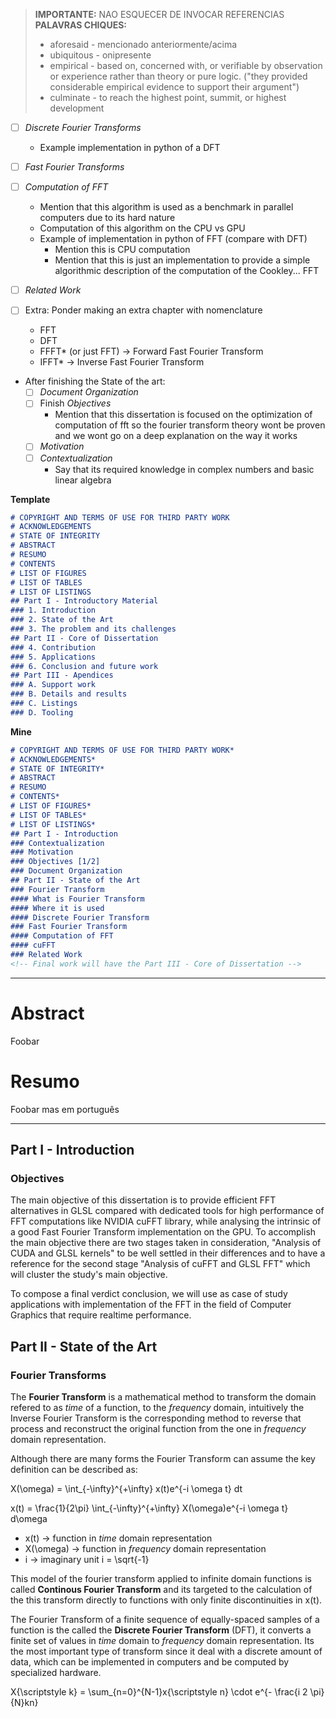 > **IMPORTANTE:** NAO ESQUECER DE INVOCAR REFERENCIAS  
> **PALAVRAS CHIQUES:**
> - aforesaid - mencionado anteriormente/acima
> - ubiquitous - onipresente
> - empirical - based on, concerned with, or verifiable by observation or experience rather than theory or pure logic. ("they provided considerable empirical evidence to support their argument")
> - culminate -  to reach the highest point, summit, or highest development

<!-- ================= TODO ================= -->

- [ ] *Discrete Fourier Transforms*
    - Example implementation in python of a DFT
- [ ] *Fast Fourier Transforms*
- [ ] *Computation of FFT*
    - Mention that this algorithm is used as a benchmark in parallel computers due to its hard nature
    - Computation of this algorithm on the CPU vs GPU
    - Example of implementation in python of FFT (compare with DFT)
        - Mention this is CPU computation
        - Mention that this is just an implementation to provide a simple algorithmic description of the  computation of the Cookley... FFT
- [ ] *Related Work*

- [ ] Extra: Ponder making an extra chapter with nomenclature
    - FFT
    - DFT
    - FFFT* (or just FFT) -> Forward Fast Fourier Transform
    - IFFT* -> Inverse Fast Fourier Transform

- After finishing the State of the art:
    - [ ] *Document Organization*
    - [ ] Finish *Objectives*
        - Mention that this dissertation is focused on the optimization of computation of fft so the
        fourier transform theory wont be proven and we wont go on a deep explanation on the way it works
    - [ ] *Motivation*
    - [ ] *Contextualization*
        - Say that its required knowledge in complex numbers and basic linear algebra

<!-- =============== TEMPLATE =============== -->

**Template**
```md
# COPYRIGHT AND TERMS OF USE FOR THIRD PARTY WORK
# ACKNOWLEDGEMENTS
# STATE OF INTEGRITY
# ABSTRACT
# RESUMO
# CONTENTS
# LIST OF FIGURES
# LIST OF TABLES
# LIST OF LISTINGS
## Part I - Introductory Material
### 1. Introduction
### 2. State of the Art
### 3. The problem and its challenges
## Part II - Core of Dissertation
### 4. Contribution
### 5. Applications
### 6. Conclusion and future work
## Part III - Apendices
### A. Support work
### B. Details and results
### C. Listings
### D. Tooling
```

<!-- ================= MINE ================= -->

**Mine**
```md
# COPYRIGHT AND TERMS OF USE FOR THIRD PARTY WORK*
# ACKNOWLEDGEMENTS*
# STATE OF INTEGRITY*
# ABSTRACT
# RESUMO
# CONTENTS*
# LIST OF FIGURES*
# LIST OF TABLES*
# LIST OF LISTINGS*
## Part I - Introduction
### Contextualization
### Motivation
### Objectives [1/2]
### Document Organization
## Part II - State of the Art
### Fourier Transform
#### What is Fourier Transform
#### Where it is used
#### Discrete Fourier Transform
### Fast Fourier Transform
#### Computation of FFT
#### cuFFT
### Related Work
<!-- Final work will have the Part III - Core of Dissertation -->
```

___
# Abstract
Foobar
# Resumo
Foobar mas em português

___
## Part I - Introduction
### Objectives

<!--
**Objetivos de alto nivel:**

1. Explicar em um primeiro paragrafo o que quero com esta dissertação:
- Explorar os graus de performance de fft em aplicações em concreto, comparando ferramentas dedicadas para alta performance desses algoritmos, com implementações especializadas

Informar:
- que esta dissertação irá focar em implementaçoes de fft baseadas no algoritmo de divide and conquer de Cooley–Tukey 

**Objetivos de baixo nivel / O que vamos fazer em concreto:**

e que um dos principais objetivos vai ser otimizar a utilização destes algoritmos em tempo real nos casos de estudo, que vao estar principalmente no dominio de computação gráfica (apesar de haver diversas outras áreas qe podiam ser estudadas)

Similarly, many studies have their work focused on the optimized computation of the FFT
-->

The main objective of this dissertation is to provide efficient FFT alternatives in GLSL compared with dedicated tools for high performance of FFT computations like NVIDIA cuFFT library, while analysing the intrinsic of a good Fast Fourier Transform implementation on the GPU.
To accomplish the main objective there are two stages taken in consideration, "Analysis of CUDA and GLSL kernels" to be well settled in their differences and to have a reference for the second stage "Analysis of cuFFT and GLSL FFT" which will cluster the study's main objective.

To compose a final verdict conclusion, we will use as case of study applications with implementation of the FFT in the field of Computer Graphics that require realtime performance.


## Part II - State of the Art
### Fourier Transforms

<!-- What is Fourier Transform -->

The **Fourier Transform** is a mathematical method to transform the domain refered to as *time* of a function, to the *frequency* domain, intuitively the Inverse Fourier Transform is the corresponding method to reverse that process and reconstruct the original function from the one in *frequency* domain representation.

Although there are many forms the Fourier Transform can assume the key definition can be described as:

<!-- Forward Fourier Transform -->
X(\omega) = \int_{-\infty}^{+\infty} x(t)e^{-i \omega t} dt
<!-- Inverse Fourier Transform -->
x(t) = \frac{1}{2\pi} \int_{-\infty}^{+\infty} X(\omega)e^{-i \omega t} d\omega

- x(t) -> function in *time* domain representation  
- X(\omega) -> function in *frequency* domain representation  
- i -> imaginary unit i = \sqrt{-1}  

<!-- TODO: Onde é usado -->

This model of the fourier transform applied to infinite domain functions is called **Continous Fourier Transform** and its targeted to the calculation of the this transform directly to functions with only finite discontinuities in x(t). <!-- (|x(\alpha+)-x(\alpha-)|<\infty ) -->

<!-- Discrete Fourier Transform -->

The Fourier Transform of a finite sequence of equally-spaced samples of a function is the called the **Discrete Fourier Transform** (DFT), it converts a finite set of values in *time* domain to *frequency* domain representation. Its the most important type of transform since it deal with a discrete amount of data, which can be implemented in computers and be computed by specialized hardware.

<!-- Forward Discrete Fourier Transform -->
X{\scriptstyle k} = \sum_{n=0}^{N-1}x{\scriptstyle n} \cdot e^{- \frac{i 2 \pi}{N}kn}
<!-- Inverse Discrete Fourier Transform -->


<!-- "computes to the domain of complex numbers" -->

<!-- - Discrete Fourier Transform -->
<!-- - Continuous Fourier Transform -->
<!--
1. Explicar o que é Fourier Transform
    - O que é
    - Para que serve
    - Definição
    - Onde é usado
    - isto eventualmente vai mencionar o que são Continuous Fourier Transforms e Discrete Fourier Transforms
2. Explicar de que forma Fourier Transforms são uteis e aplicadas no mundo real
3. Começar a falar de DFT e reparar que a solução é O(N^2)
-->